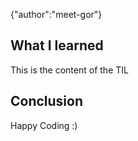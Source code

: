 {"author":"meet-gor"}

<h2>What I learned</h2>
<p>This is the content of the TIL</p>
<h2>Conclusion</h2>
<p>Happy Coding :)</p>
